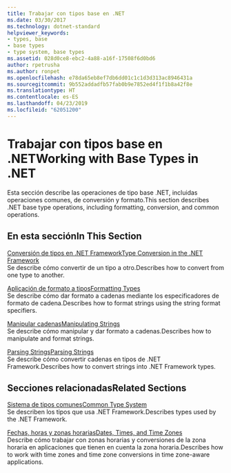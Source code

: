 ```yaml
---
title: Trabajar con tipos base en .NET
ms.date: 03/30/2017
ms.technology: dotnet-standard
helpviewer_keywords:
- types, base
- base types
- type system, base types
ms.assetid: 028d0ce8-ebc2-4a88-a16f-17508f6d0bd6
author: rpetrusha
ms.author: ronpet
ms.openlocfilehash: e78da65eb8ef7db6dd01c1c1d3d313ac8946431a
ms.sourcegitcommit: 9b552addadfb57fab0b9e7852ed4f1f1b8a42f8e
ms.translationtype: HT
ms.contentlocale: es-ES
ms.lasthandoff: 04/23/2019
ms.locfileid: "62051200"
---
```

# <a name="working-with-base-types-in-net"></a><span data-ttu-id="ea7a7-102">Trabajar con tipos base en .NET</span><span class="sxs-lookup"><span data-stu-id="ea7a7-102">Working with Base Types in .NET</span></span>
<span data-ttu-id="ea7a7-103">Esta sección describe las operaciones de tipo base .NET, incluidas operaciones comunes, de conversión y formato.</span><span class="sxs-lookup"><span data-stu-id="ea7a7-103">This section describes .NET base type operations, including formatting, conversion, and common operations.</span></span>  
  
## <a name="in-this-section"></a><span data-ttu-id="ea7a7-104">En esta sección</span><span class="sxs-lookup"><span data-stu-id="ea7a7-104">In This Section</span></span>  
 [<span data-ttu-id="ea7a7-105">Conversión de tipos en .NET Framework</span><span class="sxs-lookup"><span data-stu-id="ea7a7-105">Type Conversion in the .NET Framework</span></span>](../../../docs/standard/base-types/type-conversion.md)  
 <span data-ttu-id="ea7a7-106">Se describe cómo convertir de un tipo a otro.</span><span class="sxs-lookup"><span data-stu-id="ea7a7-106">Describes how to convert from one type to another.</span></span>  
  
 [<span data-ttu-id="ea7a7-107">Aplicación de formato a tipos</span><span class="sxs-lookup"><span data-stu-id="ea7a7-107">Formatting Types</span></span>](../../../docs/standard/base-types/formatting-types.md)  
 <span data-ttu-id="ea7a7-108">Se describe cómo dar formato a cadenas mediante los especificadores de formato de cadena.</span><span class="sxs-lookup"><span data-stu-id="ea7a7-108">Describes how to format strings using the string format specifiers.</span></span>  
  
 [<span data-ttu-id="ea7a7-109">Manipular cadenas</span><span class="sxs-lookup"><span data-stu-id="ea7a7-109">Manipulating Strings</span></span>](../../../docs/standard/base-types/manipulating-strings.md)  
 <span data-ttu-id="ea7a7-110">Se describe cómo manipular y dar formato a cadenas.</span><span class="sxs-lookup"><span data-stu-id="ea7a7-110">Describes how to manipulate and format strings.</span></span>  
  
 [<span data-ttu-id="ea7a7-111">Parsing Strings</span><span class="sxs-lookup"><span data-stu-id="ea7a7-111">Parsing Strings</span></span>](../../../docs/standard/base-types/parsing-strings.md)  
 <span data-ttu-id="ea7a7-112">Se describe cómo convertir cadenas en tipos de .NET Framework.</span><span class="sxs-lookup"><span data-stu-id="ea7a7-112">Describes how to convert strings into .NET Framework types.</span></span>  
  
## <a name="related-sections"></a><span data-ttu-id="ea7a7-113">Secciones relacionadas</span><span class="sxs-lookup"><span data-stu-id="ea7a7-113">Related Sections</span></span>  
 [<span data-ttu-id="ea7a7-114">Sistema de tipos comunes</span><span class="sxs-lookup"><span data-stu-id="ea7a7-114">Common Type System</span></span>](../../../docs/standard/base-types/common-type-system.md)  
 <span data-ttu-id="ea7a7-115">Se describen los tipos que usa .NET Framework.</span><span class="sxs-lookup"><span data-stu-id="ea7a7-115">Describes types used by the .NET Framework.</span></span>  
  
 [<span data-ttu-id="ea7a7-116">Fechas, horas y zonas horarias</span><span class="sxs-lookup"><span data-stu-id="ea7a7-116">Dates, Times, and Time Zones</span></span>](../../../docs/standard/datetime/index.md)  
 <span data-ttu-id="ea7a7-117">Describe cómo trabajar con zonas horarias y conversiones de la zona horaria en aplicaciones que tienen en cuenta la zona horaria.</span><span class="sxs-lookup"><span data-stu-id="ea7a7-117">Describes how to work with time zones and time zone conversions in time zone-aware applications.</span></span>

